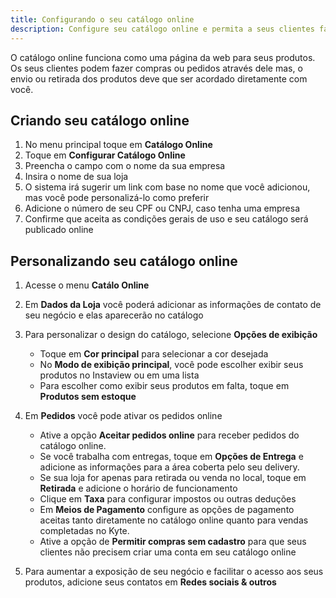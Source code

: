 ```yaml
---
title: Configurando o seu catálogo online
description: Configure seu catálogo online e permita a seus clientes fazer pedidos e compras através dele.
---
```


O catálogo online funciona como uma página da web para seus produtos. Os seus clientes podem fazer compras ou pedidos através dele mas, o envio ou retirada dos produtos deve que ser acordado diretamente com você.

## Criando seu catálogo online

1. No menu principal toque em **Catálogo Online**
2. Toque em **Configurar Catálogo Online**
3. Preencha o campo com o nome da sua empresa
4. Insira o nome de sua loja
5. O sistema irá sugerir um link com base no nome que você adicionou, mas você pode personalizá-lo como preferir
6. Adicione o número de seu CPF ou CNPJ, caso tenha uma empresa
7. Confirme que aceita as condições gerais de uso e seu catálogo será publicado online

## Personalizando seu catálogo online

1. Acesse o menu **Catálo Online**
2. Em **Dados da Loja** você poderá adicionar as informações de contato de seu negócio e elas aparecerão no catálogo
3. Para personalizar o design do catálogo, selecione **Opções de exibição**
    - Toque em **Cor principal** para selecionar a cor desejada
    - No **Modo de exibição principal**, você pode escolher exibir seus produtos no Instaview ou em uma lista
    - Para escolher como exibir seus produtos em falta, toque em **Produtos sem estoque**
4. Em **Pedidos** você pode ativar os pedidos online
    - Ative a opção **Aceitar pedidos online** para receber pedidos do catálogo online.
    - Se você trabalha com entregas, toque em **Opções de Entrega** e adicione as informações para a área coberta pelo seu delivery.
    - Se sua loja for apenas para retirada ou venda no local, toque em **Retirada** e adicione o horário de funcionamento
    - Clique em **Taxa** para configurar impostos ou outras deduções
    - Em **Meios de Pagamento** configure as opções de pagamento aceitas tanto diretamente no catálogo online quanto para vendas completadas no Kyte.
    - Ative a opção de **Permitir compras sem cadastro** para que seus clientes não precisem criar uma conta em seu catálogo online

5. Para aumentar a exposição de seu negócio e facilitar o acesso aos seus produtos, adicione seus contatos em **Redes sociais & outros**